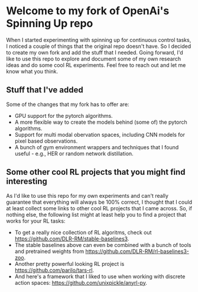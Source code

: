 Welcome to my fork of OpenAi's Spinning Up repo
===============================================

When I started experimenting with spinning up for continuous control tasks, I noticed a couple of things that the original repo doesn't have. So I decided to create my own fork and add the stuff that I needed. Going forward, I'd like to use this repo to explore and document some of my own research ideas and do some cool RL experiments. Feel free to reach out and let me know what you think.

Stuff that I've added
---------------------
Some of the changes that my fork has to offer are:
- GPU support for the pytorch algorithms.
- A more flexible way to create the models behind (some of) the pytorch algorithms.
- Support for multi modal obervation spaces, including CNN models for pixel based observations.
- A bunch of gym environment wrappers and techniques that I found useful - e.g., HER or random network distillation.

Some other cool RL projects that you might find interesting  
-----------------------------------------------------------
As I'd like to use this repo for my own experiments and can't really guarantee that everything will always be 100% correct, I thought that I could at least collect some links to other cool RL projects that I came across. So, if nothing else, the following list might at least help you to find a project that works for your RL tasks:
- To get a really nice collection of RL algoritms, check out https://github.com/DLR-RM/stable-baselines3.
- The stable baselines above can even be combined with a bunch of tools and pretrained weights from https://github.com/DLR-RM/rl-baselines3-zoo.
- Another pretty powerful looking RL project is https://github.com/parilo/tars-rl.
- And here's a framework that I liked to use when working with discrete action spaces: https://github.com/unixpickle/anyrl-py.

